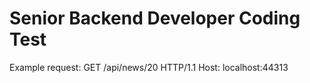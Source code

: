 Senior Backend Developer Coding Test 
==============

Example request:
GET /api/news/20 HTTP/1.1
Host: localhost:44313